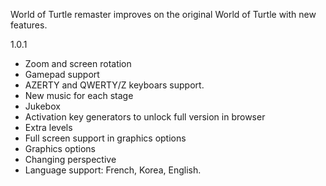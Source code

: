 World of Turtle remaster improves on the original World of Turtle with new features.

1.0.1

- Zoom and screen rotation
- Gamepad support
- AZERTY and QWERTY/Z keyboars support.
- New music for each stage
- Jukebox
- Activation key generators to unlock full version in browser
- Extra levels
- Full screen support in graphics options
- Graphics options
- Changing perspective
- Language support: French, Korea, English.
